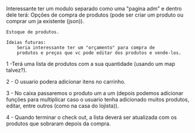 Interessante ter um modulo separado como uma "pagina adm" e dentro dele terá:
    Opções de compra de produtos (pode ser criar um produto ou comprar um ja existente (json)).

    Estoque de produtos.

    Ideias futuras:
        Seria interessante ter um "orçamento" para compra de 
        produtos e preços que vc pode editar dos produtos e vende-los.

1 -Terá uma lista de produtos com a sua quantidade (usando um map talvez?).

2 - O usuario podera adicionar itens no carrinho.

3 - No caixa passaremos o produto um a um (depois podemos 
adicionar funções para multiplicar caso o usuario tenha adicionado muitos produtos, 
editar, entre outros (como na casa do lojista)).

4 - Quando terminar o check out, a lista deverá ser atualizada com os produtos que sobraram depois da compra.
